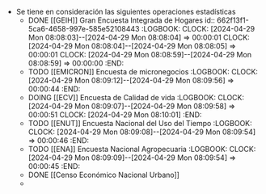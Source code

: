 - Se tiene en consideración las siguientes operaciones estadísticas
	- DONE [[GEIH]] Gran Encuesta Integrada de Hogares
	  id:: 662f13f1-5ca6-4658-997e-585e52108443
	  :LOGBOOK:
	  CLOCK: [2024-04-29 Mon 08:08:03]--[2024-04-29 Mon 08:08:04] =>  00:00:01
	  CLOCK: [2024-04-29 Mon 08:08:04]--[2024-04-29 Mon 08:08:05] =>  00:00:01
	  CLOCK: [2024-04-29 Mon 08:08:59]--[2024-04-29 Mon 08:08:59] =>  00:00:00
	  :END:
	- TODO [[EMICRON]] Encuesta de micronegocios
	  :LOGBOOK:
	  CLOCK: [2024-04-29 Mon 08:09:12]--[2024-04-29 Mon 08:09:56] =>  00:00:44
	  :END:
	- DOING [[ECV]] Encuesta de Calidad de vida
	  :LOGBOOK:
	  CLOCK: [2024-04-29 Mon 08:09:07]--[2024-04-29 Mon 08:09:58] =>  00:00:51
	  CLOCK: [2024-04-29 Mon 08:10:01]
	  :END:
	- TODO [[ENUT]] Encuesta Nacional del Uso del Tiempo
	  :LOGBOOK:
	  CLOCK: [2024-04-29 Mon 08:09:08]--[2024-04-29 Mon 08:09:54] =>  00:00:46
	  :END:
	- TODO [[ENA]] Encuesta Nacional Agropecuaria
	  :LOGBOOK:
	  CLOCK: [2024-04-29 Mon 08:09:09]--[2024-04-29 Mon 08:09:54] =>  00:00:45
	  :END:
	- DONE [[Censo Económico Nacional Urbano]]
	-